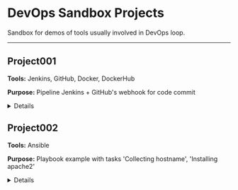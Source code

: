 # DevOps Sandbox Projects

Sandbox for demos of tools usually involved in DevOps loop.

---

## Project001

**Tools:** Jenkins, GitHub, Docker, DockerHub

**Purpose:** Pipeline Jenkins + GitHub's webhook for code commit

  <details>
    <summary>Details</summary>
    <img src="Project001/documents/full-diagram.png">
  </details>

## Project002

**Tools:** Ansible

**Purpose:** Playbook example with tasks 'Collecting hostname', 'Installing apache2'

  <details>
    <summary>Details</summary>
    <img src="Project002/documents/full-diagram.png">
  </details>
